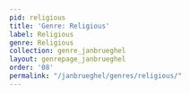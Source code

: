 ```yaml
---
pid: religious
title: 'Genre: Religious'
label: Religious
genre: Religious
collection: genre_janbrueghel
layout: genrepage_janbrueghel
order: '08'
permalink: "/janbrueghel/genres/religious/"
---
```

